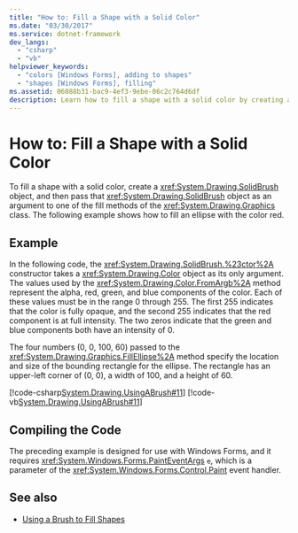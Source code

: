 ```yaml
---
title: "How to: Fill a Shape with a Solid Color"
ms.date: "03/30/2017"
ms.service: dotnet-framework
dev_langs: 
  - "csharp"
  - "vb"
helpviewer_keywords: 
  - "colors [Windows Forms], adding to shapes"
  - "shapes [Windows Forms], filling"
ms.assetid: 06088b31-bac9-4ef3-9ebe-06c2c764d6df
description: Learn how to fill a shape with a solid color by creating a SolidBrush object and passing that object as an argument to a fill method in the Graphics class.
---
```

# How to: Fill a Shape with a Solid Color

To fill a shape with a solid color, create a <xref:System.Drawing.SolidBrush> object, and then pass that <xref:System.Drawing.SolidBrush> object as an argument to one of the fill methods of the <xref:System.Drawing.Graphics> class. The following example shows how to fill an ellipse with the color red.  
  
## Example  

 In the following code, the <xref:System.Drawing.SolidBrush.%23ctor%2A> constructor takes a <xref:System.Drawing.Color> object as its only argument. The values used by the <xref:System.Drawing.Color.FromArgb%2A> method represent the alpha, red, green, and blue components of the color. Each of these values must be in the range 0 through 255. The first 255 indicates that the color is fully opaque, and the second 255 indicates that the red component is at full intensity. The two zeros indicate that the green and blue components both have an intensity of 0.  
  
 The four numbers (0, 0, 100, 60) passed to the <xref:System.Drawing.Graphics.FillEllipse%2A> method specify the location and size of the bounding rectangle for the ellipse. The rectangle has an upper-left corner of (0, 0), a width of 100, and a height of 60.  
  
 [!code-csharp[System.Drawing.UsingABrush#11](~/samples/snippets/csharp/VS_Snippets_Winforms/System.Drawing.UsingABrush/CS/Class1.cs#11)]
 [!code-vb[System.Drawing.UsingABrush#11](~/samples/snippets/visualbasic/VS_Snippets_Winforms/System.Drawing.UsingABrush/VB/Class1.vb#11)]  
  
## Compiling the Code  

 The preceding example is designed for use with Windows Forms, and it requires <xref:System.Windows.Forms.PaintEventArgs> `e`, which is a parameter of the <xref:System.Windows.Forms.Control.Paint> event handler.  
  
## See also

- [Using a Brush to Fill Shapes](using-a-brush-to-fill-shapes.md)
